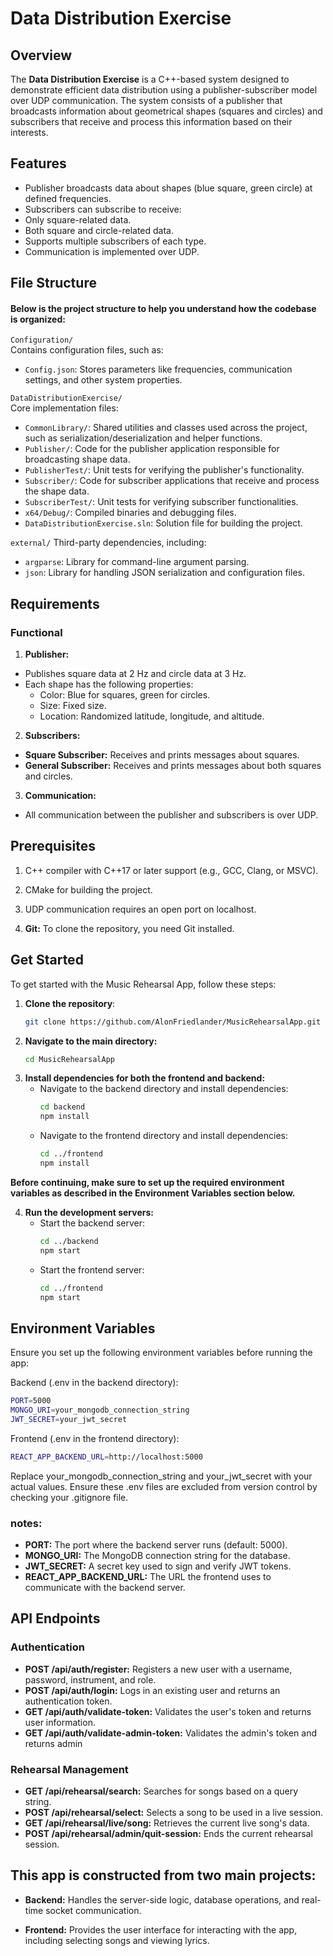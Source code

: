 # Data Distribution Exercise

## Overview
The **Data Distribution Exercise** is a C++-based system designed to demonstrate efficient data distribution using a publisher-subscriber model over UDP communication. The system consists of a publisher that broadcasts information about geometrical shapes (squares and circles) and subscribers that receive and process this information based on their interests.

## Features
* Publisher broadcasts data about shapes (blue square, green circle) at defined frequencies.
* Subscribers can subscribe to receive:
* Only square-related data.
* Both square and circle-related data.
* Supports multiple subscribers of each type.
* Communication is implemented over UDP.

## File Structure
#### Below is the project structure to help you understand how the codebase is organized:
```Configuration/```    
Contains configuration files, such as:
* ```Config.json```: Stores parameters like frequencies, communication settings, and other system properties.

```DataDistributionExercise/```    
Core implementation files:

* ```CommonLibrary/```: Shared utilities and classes used across the project, such as serialization/deserialization and helper functions.
* ```Publisher/```: Code for the publisher application responsible for broadcasting shape data.
* ```PublisherTest/```: Unit tests for verifying the publisher's functionality.
* ```Subscriber/```: Code for subscriber applications that receive and process the shape data.
* ```SubscriberTest/```: Unit tests for verifying subscriber functionalities.
* ```x64/Debug/```: Compiled binaries and debugging files.
* ```DataDistributionExercise.sln```: Solution file for building the project.

```external/```
Third-party dependencies, including:

* ```argparse```: Library for command-line argument parsing.
* ```json```: Library for handling JSON serialization and configuration files.


## Requirements
### Functional
1. **Publisher:**

* Publishes square data at 2 Hz and circle data at 3 Hz.
* Each shape has the following properties:
  * Color: Blue for squares, green for circles.
  * Size: Fixed size.
  * Location: Randomized latitude, longitude, and altitude.
2. **Subscribers:**
* **Square Subscriber:** Receives and prints messages about squares.
* **General Subscriber:** Receives and prints messages about both squares and circles.

3. **Communication:**
* All communication between the publisher and subscribers is over UDP.


## Prerequisites
1. C++ compiler with C++17 or later support (e.g., GCC, Clang, or MSVC).
2. CMake for building the project.
3. UDP communication requires an open port on localhost.

4. **Git:** To clone the repository, you need Git installed.


## Get Started

To get started with the Music Rehearsal App, follow these steps:

1. **Clone the repository**:
   ```bash
   git clone https://github.com/AlonFriedlander/MusicRehearsalApp.git
    ```
2. **Navigate to the main directory:**
    ```bash
    cd MusicRehearsalApp
    ```
3. **Install dependencies for both the frontend and backend:**
    * Navigate to the backend directory and install dependencies:
        ```bash
        cd backend
        npm install
        ```
    * Navigate to the frontend directory and install dependencies:
        ```bash
        cd ../frontend
        npm install
        ```
**Before continuing, make sure to set up the required environment variables as described in the Environment Variables section below.**

4. **Run the development servers:**
    * Start the backend server:
        ```bash
        cd ../backend
        npm start
        ```
    * Start the frontend server:
        ```bash
        cd ../frontend
        npm start
        ```


## Environment Variables
Ensure you set up the following environment variables before running the app:

Backend (.env in the backend directory):
```bash
PORT=5000
MONGO_URI=your_mongodb_connection_string
JWT_SECRET=your_jwt_secret
```
Frontend (.env in the frontend directory):
```bash
REACT_APP_BACKEND_URL=http://localhost:5000
```
Replace your_mongodb_connection_string and your_jwt_secret with your actual values. Ensure these .env files are excluded from version control by checking your .gitignore file.

### notes:
* **PORT:** The port where the backend server runs (default: 5000).
* **MONGO_URI:** The MongoDB connection string for the database.
* **JWT_SECRET:** A secret key used to sign and verify JWT tokens.
* **REACT_APP_BACKEND_URL:** The URL the frontend uses to communicate with the backend server.


## API Endpoints
### Authentication
* **POST /api/auth/register:** Registers a new user with a username, password, instrument, and role.
* **POST /api/auth/login:** Logs in an existing user and returns an authentication token.
* **GET /api/auth/validate-token:** Validates the user's token and returns user information.
* **GET /api/auth/validate-admin-token:** Validates the admin's token and returns admin

### Rehearsal Management
* **GET /api/rehearsal/search:** Searches for songs based on a query string.
* **POST /api/rehearsal/select:** Selects a song to be used in a live session.
* **GET /api/rehearsal/live/song:** Retrieves the current live song's data.
* **POST /api/rehearsal/admin/quit-session:** Ends the current rehearsal session.



## This app is constructed from two main projects:

* **Backend:** Handles the server-side logic, database operations, and real-time socket communication.

* **Frontend:** Provides the user interface for interacting with the app, including selecting songs and viewing lyrics.
